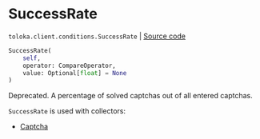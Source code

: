 # SuccessRate
`toloka.client.conditions.SuccessRate` | [Source code](https://github.com/Toloka/toloka-kit/blob/v1.2.0/src/client/conditions.py#L333)

```python
SuccessRate(
    self,
    operator: CompareOperator,
    value: Optional[float] = None
)
```

Deprecated. A percentage of solved captchas out of all entered captchas.


`SuccessRate` is used with collectors:
- [Captcha](toloka.client.collectors.Captcha.md)

